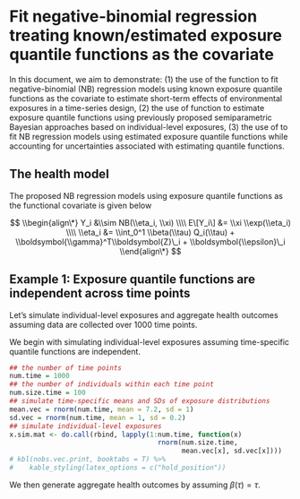 # Fit negative-binomial regression treating known/estimated exposure quantile functions as the covariate

In this document, we aim to demonstrate: (1) the use of the function to
fit negative-binomial (NB) regression models using known exposure
quantile functions as the covariate to estimate short-term effects of
environmental exposures in a time-series design, (2) the use of function
to estimate exposure quantile functions using previously proposed
semiparametric Bayesian approaches based on individual-level exposures,
(3) the use of to fit NB regression models using estimated exposure
quantile functions while accounting for uncertainties associated with
estimating quantile functions.

## The health model

The proposed NB regression models using exposure quantile functions as
the functional covariate is given below

$$
\\begin{align\*}
Y_i &\\sim NB(\\eta_i, \\xi) \\\\
E\[Y_i\] &= \\xi \\exp(\\eta_i) \\\\
\\eta_i &= \\int_0^1 \\beta(\\tau) Q_i(\\tau) + \\boldsymbol{\\gamma}^T\\boldsymbol{Z}\_i + \\boldsymbol{\\epsilon}\_i
\\end{align\*}
$$

## Example 1: Exposure quantile functions are independent across time points

Let’s simulate individual-level exposures and aggregate health outcomes
assuming data are collected over 1000 time points.

We begin with simulating individual-level exposures assuming
time-specific quantile functions are independent.

``` r
## the number of time points
num.time = 1000
## the number of individuals within each time point
num.size.time = 100
## simulate time-specific means and SDs of exposure distributions
mean.vec = rnorm(num.time, mean = 7.2, sd = 1)
sd.vec = rnorm(num.time, mean = 1, sd = 0.2)
## simulate individual-level exposures
x.sim.mat <- do.call(rbind, lapply(1:num.time, function(x) 
                                     rnorm(num.size.time, 
                                           mean.vec[x], sd.vec[x])))
# kbl(nobs.vec.print, booktabs = T) %>% 
#    kable_styling(latex_options = c("hold_position")) 
```

We then generate aggregate health outcomes by assuming *β*(*τ*) = *τ*.
